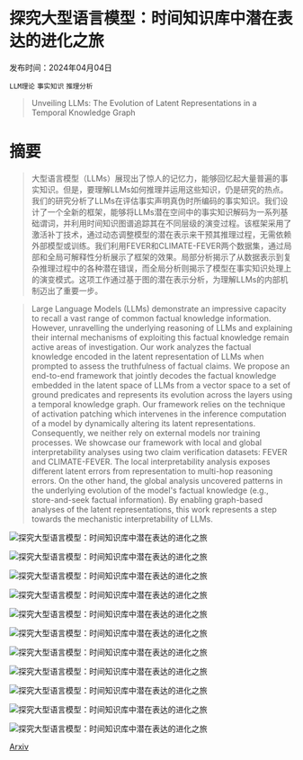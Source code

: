 # 探究大型语言模型：时间知识库中潜在表达的进化之旅

发布时间：2024年04月04日

`LLM理论` `事实知识` `推理分析`

> Unveiling LLMs: The Evolution of Latent Representations in a Temporal Knowledge Graph

# 摘要

> 大型语言模型（LLMs）展现出了惊人的记忆力，能够回忆起大量普遍的事实知识。但是，要理解LLMs如何推理并运用这些知识，仍是研究的热点。我们的研究分析了LLMs在评估事实声明真伪时所编码的事实知识。我们设计了一个全新的框架，能够将LLMs潜在空间中的事实知识解码为一系列基础谓词，并利用时间知识图谱追踪其在不同层级的演变过程。该框架采用了激活补丁技术，通过动态调整模型的潜在表示来干预其推理过程，无需依赖外部模型或训练。我们利用FEVER和CLIMATE-FEVER两个数据集，通过局部和全局可解释性分析展示了框架的效果。局部分析揭示了从数据表示到复杂推理过程中的各种潜在错误，而全局分析则揭示了模型在事实知识处理上的演变模式。这项工作通过基于图的潜在表示分析，为理解LLMs的内部机制迈出了重要一步。

> Large Language Models (LLMs) demonstrate an impressive capacity to recall a vast range of common factual knowledge information. However, unravelling the underlying reasoning of LLMs and explaining their internal mechanisms of exploiting this factual knowledge remain active areas of investigation. Our work analyzes the factual knowledge encoded in the latent representation of LLMs when prompted to assess the truthfulness of factual claims. We propose an end-to-end framework that jointly decodes the factual knowledge embedded in the latent space of LLMs from a vector space to a set of ground predicates and represents its evolution across the layers using a temporal knowledge graph. Our framework relies on the technique of activation patching which intervenes in the inference computation of a model by dynamically altering its latent representations. Consequently, we neither rely on external models nor training processes. We showcase our framework with local and global interpretability analyses using two claim verification datasets: FEVER and CLIMATE-FEVER. The local interpretability analysis exposes different latent errors from representation to multi-hop reasoning errors. On the other hand, the global analysis uncovered patterns in the underlying evolution of the model's factual knowledge (e.g., store-and-seek factual information). By enabling graph-based analyses of the latent representations, this work represents a step towards the mechanistic interpretability of LLMs.

![探究大型语言模型：时间知识库中潜在表达的进化之旅](../../../paper_images/2404.03623/x2.png)

![探究大型语言模型：时间知识库中潜在表达的进化之旅](../../../paper_images/2404.03623/x3.png)

![探究大型语言模型：时间知识库中潜在表达的进化之旅](../../../paper_images/2404.03623/x4.png)

![探究大型语言模型：时间知识库中潜在表达的进化之旅](../../../paper_images/2404.03623/x5.png)

![探究大型语言模型：时间知识库中潜在表达的进化之旅](../../../paper_images/2404.03623/x6.png)

![探究大型语言模型：时间知识库中潜在表达的进化之旅](../../../paper_images/2404.03623/x7.png)

![探究大型语言模型：时间知识库中潜在表达的进化之旅](../../../paper_images/2404.03623/x8.png)

![探究大型语言模型：时间知识库中潜在表达的进化之旅](../../../paper_images/2404.03623/x9.png)

![探究大型语言模型：时间知识库中潜在表达的进化之旅](../../../paper_images/2404.03623/x10.png)

![探究大型语言模型：时间知识库中潜在表达的进化之旅](../../../paper_images/2404.03623/x11.png)

![探究大型语言模型：时间知识库中潜在表达的进化之旅](../../../paper_images/2404.03623/x12.png)

[Arxiv](https://arxiv.org/abs/2404.03623)